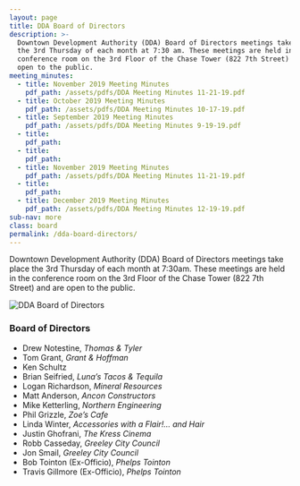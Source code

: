 ```yaml
---
layout: page
title: DDA Board of Directors
description: >-
  Downtown Development Authority (DDA) Board of Directors meetings take place
  the 3rd Thursday of each month at 7:30 am. These meetings are held in the
  conference room on the 3rd Floor of the Chase Tower (822 7th Street) and are
  open to the public.
meeting_minutes:
  - title: November 2019 Meeting Minutes
    pdf_path: /assets/pdfs/DDA Meeting Minutes 11-21-19.pdf
  - title: October 2019 Meeting Minutes
    pdf_path: /assets/pdfs/DDA Meeting Minutes 10-17-19.pdf
  - title: September 2019 Meeting Minutes
    pdf_path: /assets/pdfs/DDA Meeting Minutes 9-19-19.pdf
  - title:
    pdf_path:
  - title:
    pdf_path:
  - title: November 2019 Meeting Minutes
    pdf_path: /assets/pdfs/DDA Meeting Minutes 11-21-19.pdf
  - title:
    pdf_path:
  - title: December 2019 Meeting Minutes
    pdf_path: /assets/pdfs/DDA Meeting Minutes 12-19-19.pdf
sub-nav: more
class: board
permalink: /dda-board-directors/
---
```


Downtown Development Authority (DDA) Board of Directors meetings take place the 3rd Thursday of each month at 7:30am. These meetings are held in the conference room on the 3rd Floor of the Chase Tower (822 7th Street) and are open to the public.

![DDA Board of Directors](/assets/versions/greeley-dda-board-2---x0-0-1421-606-1200-512x---.jpg)

### Board of Directors

* Drew Notestine, *Thomas & Tyler*
* Tom Grant, *Grant & Hoffman*
* Ken Schultz
* Brian Seifried, *Luna’s Tacos & Tequila*
* Logan Richardson, *Mineral Resources*
* Matt Anderson, *Ancon Constructors*
* Mike Ketterling, *Northern Engineering*
* Phil Grizzle, *Zoe’s Cafe*
* Linda Winter, *Accessories with a Flair\!… and Hair*
* Justin Ghofrani, *The Kress Cinema*
* Robb Casseday, *Greeley City Council*
* Jon Smail,&nbsp;*Greeley City Council*
* Bob Tointon (Ex-Officio), *Phelps Tointon*
* Travis Gillmore (Ex-Officio), *Phelps Tointon*
